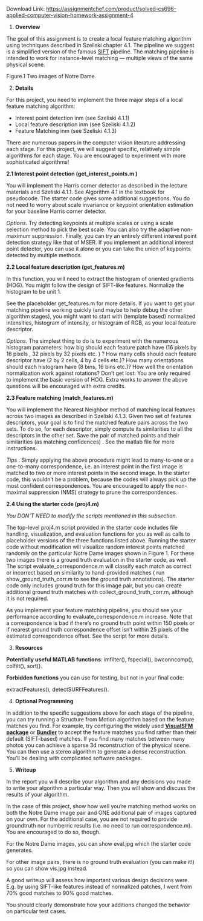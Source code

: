 Download Link: https://assignmentchef.com/product/solved-cs696-applied-computer-vision-homework-assignment-4
<br>
<ol>

 <li><strong>Overview</strong></li>

</ol>

The goal of this assignment is to create a local feature matching algorithm using techniques described in Szeliski chapter 4.1. The pipeline we suggest is a simplified version of the famous <a href="http://www.cs.ubc.ca/~lowe/keypoints/">SIFT</a> pipeline. The matching pipeline is intended to work for instance-level matching — multiple views of the same physical scene.

Figure.1 Two images of Notre Dame.

<ol start="2">

 <li><strong>Details</strong></li>

</ol>

For this project, you need to implement the three major steps of a local feature matching algorithm:

<ul>

 <li>Interest point detection inm (see Szeliski 4.1.1)</li>

 <li>Local feature description inm (see Szeliski 4.1.2)</li>

 <li>Feature Matching inm (see Szeliski 4.1.3)</li>

</ul>

There are numerous papers in the computer vision literature addressing each stage. For this project, we will suggest specific, relatively simple algorithms for each stage. You are encouraged to experiment with more sophisticated algorithms!

<strong>2.1 Interest point detection (get_interest_points.m</strong><strong> </strong><strong>)</strong>

You will implement the Harris corner detector as described in the lecture materials and Szeliski 4.1.1. See Algorithm 4.1 in the textbook for pseudocode. The starter code gives some additional suggestions. You do not need to worry about scale invariance or keypoint orientation estimation for your baseline Harris corner detector.

<em>Options</em>. Try detecting keypoints at multiple scales or using a scale selection method to pick the best scale. You can also try the adaptive non-maximum suppression. Finally, you can try an entirely different interest point detection strategy like that of MSER. If you implement an additional interest point detector, you can use it alone or you can take the union of keypoints detected by multiple methods.




<strong>2.2 Local feature description (get_features.m)</strong>

In this function,  you will need to extract the histogram of oriented gradients (HOG). You might follow the design of SIFT-like features.   Normalize the histogram to be unit 1.

See the placeholder get_features.m for more details. If you want to get your matching pipeline working quickly (and maybe to help debug the other algorithm stages), you might want to start with (template based) normalized intensities, histogram of intensity, or histogram of  RGB, as your local feature descriptor.

<em>Options. </em>The simplest thing to do is to experiment with the numerous histogram parameters:  how big should each feature patch have (16 pixels by 16 pixels , 32 pixels by 32 pixels etc. ) ? How many cells should each feature descriptor have (2 by 2 cells, 4 by 4 cells  etc.)? How many orientations should each histogram have (8 bins, 16 bins etc.)?  How well the orientation normalization work against rotations?  Don’t get lost:   You are only required to implement the basic version of HOG.  Extra works to answer the above questions will be encouraged with extra credits.

<strong>2.3 Feature matching (match_features.m)</strong>

You will implement the Nearest Neighbor method of matching local features across two images as described in Szeliski 4.1.3.   Given two set of features descriptors, your goal is to find the matched feature pairs across the two sets. To do so, for each descriptor, simply compute its similarities to all the descriptors in the other set.  Save the pair of matched points and their similarities (as matching confidences) . See the matlab file for more instructions.

<em>Tips </em>.  Simply applying the above procedure might lead to many-to-one or a one-to-many correspondence, i.e. an interest point in the first image is matched to two or more interest points in the second image.  In the starter code, this wouldn’t be a problem, because the codes will always pick up the most confident correspondences.  You are encouraged to apply the non-maximal suppression (NMS) strategy to prune the correspondences.




<strong>2.4 Using the starter code (proj4.m)</strong>

<em> </em>

<em>You DON’T NEED to modify the scripts mentioned in this subsection.</em>

The top-level proj4.m script provided in the starter code includes file handling, visualization, and evaluation functions for you as well as calls to placeholder versions of the three functions listed above. Running the starter code without modification will visualize random interest points matched randomly on the particular Notre Dame images shown in Figure 1. For these two images there is a ground truth evaluation in the starter code, as well. The script evaluate_correspondence.m will classify each match as correct or incorrect based on similarity to hand-provided matches ( run show_ground_truth_corr.m  to see the ground truth annotations). The starter code only includes ground truth for this image pair, but you can create additional ground truth matches with collect_ground_truth_corr.m, although it is not required.

As you implement your feature matching pipeline, you should see your performance according to evaluate_correspondence.m increase.  Note that a correspondence is bad if there’s no ground truth point within 150 pixels or if nearest ground truth correspondence offset isn’t within 25 pixels of the estimated correspondence offset. See the script for more details.

<ol start="3">

 <li><strong>Resources</strong></li>

</ol>

<strong>Potentially useful MATLAB functions</strong>: imfilter(), fspecial(), bwconncomp(), colfilt(), sort().

<strong>Forbidden functions</strong> you can use for testing, but not in your final code:

extractFeatures(), detectSURFFeatures().

<ol start="4">

 <li><strong>Optional Programming</strong></li>

</ol>

In addition to the specific suggestions above for each stage of the pipeline, you can try running a Structure from Motion algorithm based on the feature matches you find. For example, try configuring the widely used <a href="https://homes.cs.washington.edu/~ccwu/vsfm/"><strong>VisualSFM package</strong></a> or <a href="http://www.cs.cornell.edu/~snavely/bundler/"><strong>Bundler</strong></a> to accept the feature matches you find rather than their default (SIFT-based) matches. If you find many matches between many photos you can achieve a sparse 3d reconstruction of the physical scene. You can then use a stereo algorithm to generate a dense reconstruction. You’ll be dealing with complicated software packages.

<ol start="5">

 <li><strong>Writeup </strong></li>

</ol>

In the report you will describe your algorithm and any decisions you made to write your algorithm a particular way. Then you will show and discuss the results of your algorithm.

In the case of this project, show how well you’re matching method works  on both the Notre Dame image pair and ONE additional pair of images captured on your own.  For the additional case, you are not required to provide groundtruth nor numberric results (i.e. no need to run correspondence.m).  You are encouraged to do so, though.

For the Notre Dame images, you can show eval.jpg which the starter code generates.

For other image pairs, there is no ground truth evaluation (you can make it!) so you can show vis.jpg instead.

A good writeup will assess how important various design decisions were. E.g. by using SIFT-like features instead of normalized patches, I went from 70% good matches to 90% good matches.

You should clearly demonstrate how your additions changed the behavior on particular test cases.


